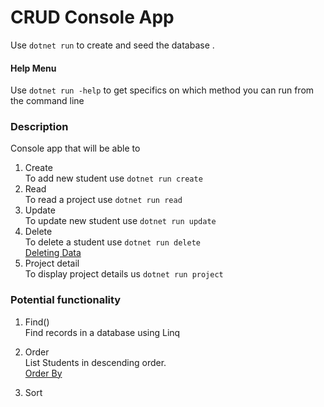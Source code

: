 # CRUD Console App

Use `dotnet run` to create and seed the database .

#### Help Menu
Use `dotnet run -help` to get specifics on which method you can run from the command line

### Description
Console app that will be able to

1. Create\
    To add new student use `dotnet run create`
2. Read\
    To read a project use `dotnet run read`
3. Update\
To update new student use `dotnet run update`
4. Delete\
To delete a student use `dotnet run delete`\
[Deleting Data](https://docs.microsoft.com/en-us/ef/core/saving/basic#deleting-data)
5.  Project detail\
    To display project details us `dotnet run project`

### Potential functionality
1. Find()\
    Find records in a database using Linq

2. Order\
    List Students in descending order.\
    [Order By](https://www.learnentityframeworkcore.com/dbset/querying-data)

3. Sort
    
    

